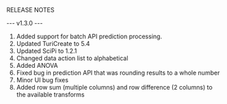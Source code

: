 RELEASE NOTES

--- v1.3.0 ---

1. Added support for batch API prediction processing.
2. Updated TuriCreate to 5.4
3. Updated SciPi to 1.2.1
4. Changed data action list to alphabetical
5. Added ANOVA
6. Fixed bug in prediction API that was rounding results to a whole number
7. Minor UI bug fixes
8. Added row sum (multiple columns) and row difference (2 columns) to the available transforms

